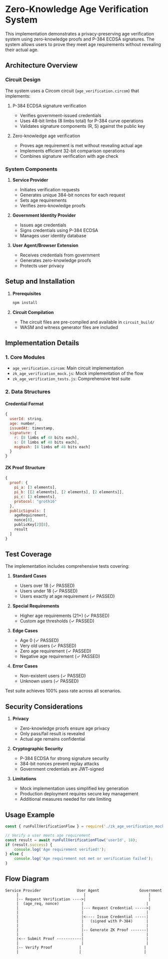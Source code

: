 # Zero-Knowledge Age Verification System

This implementation demonstrates a privacy-preserving age verification system using zero-knowledge proofs and P-384 ECDSA signatures. The system allows users to prove they meet age requirements without revealing their actual age.

## Architecture Overview

### Circuit Design

The system uses a Circom circuit (`age_verification.circom`) that implements:

1. P-384 ECDSA signature verification
   - Verifies government-issued credentials
   - Uses 48-bit limbs (8 limbs total) for P-384 curve operations
   - Validates signature components (R, S) against the public key

2. Zero-knowledge age verification
   - Proves age requirement is met without revealing actual age
   - Implements efficient 32-bit comparison operations
   - Combines signature verification with age check

### System Components

1. **Service Provider**
   - Initiates verification requests
   - Generates unique 384-bit nonces for each request
   - Sets age requirements
   - Verifies zero-knowledge proofs

2. **Government Identity Provider**
   - Issues age credentials
   - Signs credentials using P-384 ECDSA
   - Manages user identity database

3. **User Agent/Browser Extension**
   - Receives credentials from government
   - Generates zero-knowledge proofs
   - Protects user privacy

## Setup and Installation

1. **Prerequisites**
   ```bash
   npm install
   ```

2. **Circuit Compilation**
   - The circuit files are pre-compiled and available in `circuit_build/`
   - WASM and witness generator files are included

## Implementation Details

### 1. Core Modules

- `age_verification.circom`: Main circuit implementation
- `zk_age_verification_mock.js`: Mock implementation of the flow
- `zk_age_verification_tests.js`: Comprehensive test suite

### 2. Data Structures

#### Credential Format
```javascript
{
  userId: string,
  age: number,
  issuedAt: timestamp,
  signature: {
    r: [8 limbs of 48 bits each],
    s: [8 limbs of 48 bits each],
    msgHash: [8 limbs of 48 bits each]
  }
}
```

#### ZK Proof Structure
```javascript
{
  proof: {
    pi_a: [3 elements],
    pi_b: [[2 elements], [2 elements], [2 elements]],
    pi_c: [3 elements],
    protocol: "groth16"
  },
  publicSignals: [
    ageRequirement,
    nonce[8],
    publicKey[2][8],
    result
  ]
}
```

## Test Coverage

The implementation includes comprehensive tests covering:

1. **Standard Cases**
   - Users over 18 (✓ PASSED)
   - Users under 18 (✓ PASSED)
   - Users exactly at age requirement (✓ PASSED)

2. **Special Requirements**
   - Higher age requirements (21+) (✓ PASSED)
   - Custom age thresholds (✓ PASSED)

3. **Edge Cases**
   - Age 0 (✓ PASSED)
   - Very old users (✓ PASSED)
   - Zero age requirement (✓ PASSED)
   - Negative age requirement (✓ PASSED)

4. **Error Cases**
   - Non-existent users (✓ PASSED)
   - Unknown users (✓ PASSED)

Test suite achieves 100% pass rate across all scenarios.

## Security Considerations

1. **Privacy**
   - Zero-knowledge proofs ensure age privacy
   - Only pass/fail result is revealed
   - Actual age remains confidential

2. **Cryptographic Security**
   - P-384 ECDSA for strong signature security
   - 384-bit nonces prevent replay attacks
   - Government credentials are JWT-signed

3. **Limitations**
   - Mock implementation uses simplified key generation
   - Production deployment requires secure key management
   - Additional measures needed for rate limiting

## Usage Example

```javascript
const { runFullVerificationFlow } = require('./zk_age_verification_mock.js');

// Verify a user meets age requirement
const result = await runFullVerificationFlow('userId', 18);
if (result.success) {
    console.log('Age requirement verified!');
} else {
    console.log('Age requirement not met or verification failed');
}
```

## Flow Diagram

```
Service Provider                User Agent                  Government
     |                             |                            |
     |-- Request Verification ---->|                            |
     |  (age_req, nonce)          |                            |
     |                            |--- Request Credential ----->|
     |                            |                            |
     |                            |<---- Issue Credential -----|
     |                            |   (signed with P-384)      |
     |                            |                            |
     |                            |-- Generate ZK Proof -------|
     |                            |                            |
     |<-- Submit Proof -----------|                            |
     |                            |                            |
     |-- Verify Proof            |                            |
     |                           |                            |
